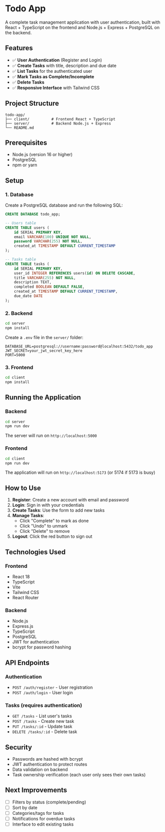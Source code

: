 # Todo App

A complete task management application with user authentication, built with React + TypeScript on the frontend and Node.js + Express + PostgreSQL on the backend.

## Features

- ✅ **User Authentication** (Register and Login)
- ✅ **Create Tasks** with title, description and due date
- ✅ **List Tasks** for the authenticated user
- ✅ **Mark Tasks as Complete/Incomplete**
- ✅ **Delete Tasks**
- ✅ **Responsive Interface** with Tailwind CSS

## Project Structure

```
todo-app/
├── client/          # Frontend React + TypeScript
├── server/          # Backend Node.js + Express
└── README.md
```

## Prerequisites

- Node.js (version 16 or higher)
- PostgreSQL
- npm or yarn

## Setup

### 1. Database

Create a PostgreSQL database and run the following SQL:

```sql
CREATE DATABASE todo_app;

-- Users table
CREATE TABLE users (
    id SERIAL PRIMARY KEY,
    email VARCHAR(100) UNIQUE NOT NULL,
    password VARCHAR(255) NOT NULL,
    created_at TIMESTAMP DEFAULT CURRENT_TIMESTAMP
);

-- Tasks table
CREATE TABLE tasks (
    id SERIAL PRIMARY KEY,
    user_id INTEGER REFERENCES users(id) ON DELETE CASCADE,
    title VARCHAR(255) NOT NULL,
    description TEXT,
    completed BOOLEAN DEFAULT FALSE,
    created_at TIMESTAMP DEFAULT CURRENT_TIMESTAMP,
    due_date DATE
);
```

### 2. Backend

```bash
cd server
npm install
```

Create a `.env` file in the `server/` folder:

```env
DATABASE_URL=postgresql://username:password@localhost:5432/todo_app
JWT_SECRET=your_jwt_secret_key_here
PORT=5000
```

### 3. Frontend

```bash
cd client
npm install
```

## Running the Application

### Backend

```bash
cd server
npm run dev
```

The server will run on `http://localhost:5000`

### Frontend

```bash
cd client
npm run dev
```

The application will run on `http://localhost:5173` (or 5174 if 5173 is busy)

## How to Use

1. **Register**: Create a new account with email and password
2. **Login**: Sign in with your credentials
3. **Create Tasks**: Use the form to add new tasks
4. **Manage Tasks**:
   - Click "Complete" to mark as done
   - Click "Undo" to unmark
   - Click "Delete" to remove
5. **Logout**: Click the red button to sign out

## Technologies Used

### Frontend

- React 18
- TypeScript
- Vite
- Tailwind CSS
- React Router

### Backend

- Node.js
- Express.js
- TypeScript
- PostgreSQL
- JWT for authentication
- bcrypt for password hashing

## API Endpoints

### Authentication

- `POST /auth/register` - User registration
- `POST /auth/login` - User login

### Tasks (requires authentication)

- `GET /tasks` - List user's tasks
- `POST /tasks` - Create new task
- `PUT /tasks/:id` - Update task
- `DELETE /tasks/:id` - Delete task

## Security

- Passwords are hashed with bcrypt
- JWT authentication to protect routes
- Data validation on backend
- Task ownership verification (each user only sees their own tasks)

## Next Improvements

- [ ] Filters by status (complete/pending)
- [ ] Sort by date
- [ ] Categories/tags for tasks
- [ ] Notifications for overdue tasks
- [ ] Interface to edit existing tasks
